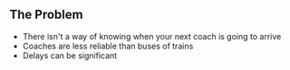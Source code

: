 ## The Problem

* There isn't a way of knowing when your next coach is going to arrive
* Coaches are less reliable than buses of trains
* Delays can be significant
